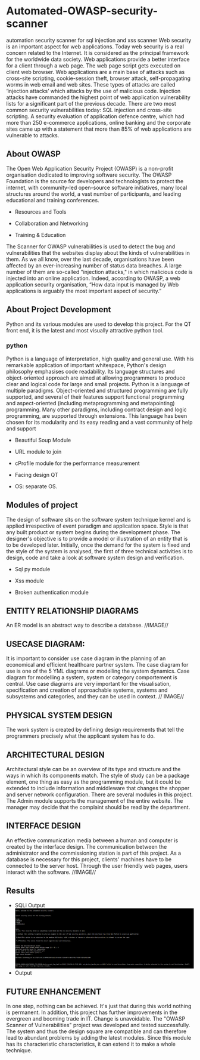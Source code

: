 # Automated-OWASP-security-scanner
automation security scanner for sql injection and xss scanner
Web security is an important aspect for web applications. Today web security is a real concern related to the Internet. It is considered as the principal framework for the worldwide data society. Web applications provide a better interface for a client through a web page. The web page script gets executed on client web browser.
Web applications are a main base of attacks such as cross-site scripting, cookie-session theft, browser attack, self-propagating worms in web email and web sites. These types of attacks are called ‘injection attacks’ which attacks by the use of malicious code. Injection attacks have commanded the highest point of web application vulnerability lists for a significant part of the previous decade.
There are two most common security vulnerabilities today: SQL injection and cross-site scripting. A security evaluation of application defence centre, which had more than 250 e-commerce applications, online banking and the corporate sites came up with a statement that more than 85% of web applications are vulnerable to attacks.
  
## About OWASP 
The Open Web Application Security Project (OWASP) is a non-profit organisation dedicated to improving software security. The OWASP Foundation is the source for developers and technologists to protect the internet, with community-led open-source software initiatives, many local structures around the world, a vast number of participants, and leading educational and training conferences. 

- Resources and Tools

- Collaboration and Networking

- Training & Education 

The Scanner for OWASP vulnerabilities is used to detect the bug and vulnerabilities that the websites display about the kinds of vulnerabilities in them. As we all know, over the last decade, organisations have been affected by an ever-increasing number of status data breaches. A large number of them are so-called "injection attacks," in which malicious code is injected into an online application. Indeed, according to OWASP, a web application security organisation, “How data input is managed by Web applications is arguably the most important aspect of security.”  

## About Project Development 
Python and its various modules are used to develop this project. For the QT front end, it is the latest and most visually attractive python tool. 
### python 
Python is a language of interpretation, high quality and general use. With his remarkable application of important whitespace, Python's design philosophy emphasises code readability. Its language structures and object-oriented approach are aimed at allowing programmers to produce clear and logical code for large and small projects. 
Python is a language of multiple paradigms. Object-oriented and structured programming are fully supported, and several of their features support functional programming and aspect-oriented (including metaprogramming and metapointing) programming. Many other paradigms, including contract design and logic programming, are supported through extensions. 
This language has been chosen for its modularity and its easy reading and a vast community of help and support 

- Beautiful Soup Module 
 
- URL module to join 

- cProfile module for the performance measurement 

- Facing design QT 

- OS: separate OS. 
## Modules of project 
The design of software sits on the software system technique kernel and is applied irrespective of event paradigm and application space. Style is that any built product or system begins during the development phase. The designer's objective is to provide a model or illustration of an entity that is to be developed later. Initially, once the demand for the system is fixed and the style of the system is analysed, the first of three technical activities is to design, code and take a look at software system design and verification. 

- Sql py module 
 
- Xss module 

- Broken authentication module 
## ENTITY RELATIONSHIP DIAGRAMS 
An ER model is an abstract way to describe a database. 
//IMAGE// 
## USECASE DIAGRAM: 
It is important to consider use case diagram in the planning of an economical and efficient healthcare partner system. The case diagram for use is one of the 5 YML diagrams or modelling the system dynamics. Case diagram for modelling a system, system or category comportement is central. Use case diagrams are very important for the visualisation, specification and creation of approachable systems, systems and subsystems and categories, and they can be used in context. 
// IMAGE// 
## PHYSICAL SYSTEM DESIGN
The work system is created by defining design requirements that tell the programmers precisely what the applicant system has to do. 
## ARCHITECTURAL DESIGN 
Architectural style can be an overview of its type and structure and the ways in which its components match. The style of study can be a package element, one thing as easy as the programming module, but it could be extended to include information and middleware that changes the shopper and server network configuration. There are several modules in this project. The Admin module supports the management of the entire website. The manager may decide that the complaint should be read by the department. 
## INTERFACE DESIGN 
An effective communication media between a human and computer is created by the interface design. The communication between the administrator and the commissioning station is part of this project. As a database is necessary for this project, clients' machines have to be connected to the server host. Through the user friendly web pages, users interact with the software. 
//IMAGE// 
## Results 
- SQLi Output 
![SQLi](outputSQLi.png) 
- Output
## FUTURE ENHANCEMENT 
In one step, nothing can be achieved. It's just that during this world nothing is permanent. In addition, this project has further improvements in the evergreen and booming trade in IT. Change is unavoidable. The "OWASP Scanner of Vulnerabilities" project was developed and tested successfully. The system and thus the design square are compatible and can therefore lead to abundant problems by adding the latest modules. Since this module has its characteristic characteristics, it can extend it to make a whole technique. 




